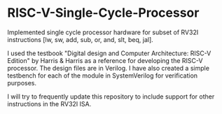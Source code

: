 # RISC-V-Single-Cycle-Processor
Implemented single cycle processor hardware for subset of RV32I instructions [lw, sw, add, sub, or, and, slt, beq, jal]. 


I used the testbook "Digital design and Computer Architecture: RISC-V Edition" by Harris & Harris as a reference for developing the RISC-V processor. The design files are in Verilog. I have also created a simple testbench for each of the module in SystemVerilog for verification purposes. 

I will try to frequently update this repository to include support for other instructions in the RV32I ISA. 
